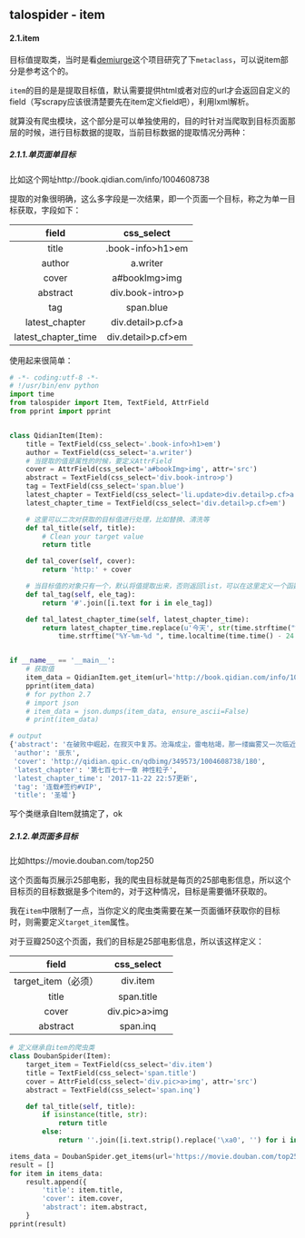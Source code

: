 ## talospider - item

#### 2.1.item

目标值提取类，当时是看[demiurge](https://github.com/matiasb/demiurge)这个项目研究了下`metaclass`，可以说item部分是参考这个的。

`item`的目的是是提取目标值，默认需要提供html或者对应的url才会返回自定义的field（写scrapy应该很清楚要先在item定义field吧），利用lxml解析。

就算没有爬虫模块，这个部分是可以单独使用的，目的时针对当爬取到目标页面那层的时候，进行目标数据的提取，当前目标数据的提取情况分两种：

##### 2.1.1.单页面单目标

比如这个网址http://book.qidian.com/info/1004608738

提取的对象很明确，这么多字段是一次结果，即一个页面一个目标，称之为单一目标获取，字段如下：

|        field        |     css_select     |
| :-----------------: | :----------------: |
|        title        |  .book-info>h1>em  |
|       author        |      a.writer      |
|        cover        |   a#bookImg>img    |
|      abstract       |  div.book-intro>p  |
|         tag         |     span.blue      |
|   latest_chapter    | div.detail>p.cf>a  |
| latest_chapter_time | div.detail>p.cf>em |

使用起来很简单：

```python
# -*- coding:utf-8 -*-
# !/usr/bin/env python
import time
from talospider import Item, TextField, AttrField
from pprint import pprint


class QidianItem(Item):
    title = TextField(css_select='.book-info>h1>em')
    author = TextField(css_select='a.writer')
    # 当提取的值是属性的时候，要定义AttrField
    cover = AttrField(css_select='a#bookImg>img', attr='src')
    abstract = TextField(css_select='div.book-intro>p')
    tag = TextField(css_select='span.blue')
    latest_chapter = TextField(css_select='li.update>div.detail>p.cf>a')
    latest_chapter_time = TextField(css_select='div.detail>p.cf>em')

    # 这里可以二次对获取的目标值进行处理，比如替换、清洗等
    def tal_title(self, title):
        # Clean your target value
        return title

    def tal_cover(self, cover):
        return 'http:' + cover

    # 当目标值的对象只有一个，默认将值提取出来，否则返回list，可以在这里定义一个函数进行循环提取
    def tal_tag(self, ele_tag):
        return '#'.join([i.text for i in ele_tag])

    def tal_latest_chapter_time(self, latest_chapter_time):
        return latest_chapter_time.replace(u'今天', str(time.strftime("%Y-%m-%d ", time.localtime()))).replace(u'昨日', str(
            time.strftime("%Y-%m-%d ", time.localtime(time.time() - 24 * 60 * 60))))


if __name__ == '__main__':
    # 获取值
    item_data = QidianItem.get_item(url='http://book.qidian.com/info/1004608738')
    pprint(item_data)
    # for python 2.7
    # import json
    # item_data = json.dumps(item_data, ensure_ascii=False)
    # print(item_data)

# output
{'abstract': '在破败中崛起，在寂灭中复苏。沧海成尘，雷电枯竭，那一缕幽雾又一次临近大地，世间的枷锁被打开了，一个全新的世界就此揭开神秘的一角……',
 'author': '辰东',
 'cover': 'http://qidian.qpic.cn/qdbimg/349573/1004608738/180',
 'latest_chapter': '第七百七十一章 神性粒子',
 'latest_chapter_time': '2017-11-22 22:57更新',
 'tag': '连载#签约#VIP',
 'title': '圣墟'}
```

写个类继承自Item就搞定了，ok

##### 2.1.2.单页面多目标

比如https://movie.douban.com/top250

这个页面每页展示25部电影，我的爬虫目标就是每页的25部电影信息，所以这个目标页的目标数据是多个item的，对于这种情况，目标是需要循环获取的。

我在`item`中限制了一点，当你定义的爬虫类需要在某一页面循环获取你的目标时，则需要定义`target_item`属性。

对于豆瓣250这个页面，我们的目标是25部电影信息，所以该这样定义：

|      field      |  css_select   |
| :-------------: | :-----------: |
| target_item（必须） |   div.item    |
|      title      |  span.title   |
|      cover      | div.pic>a>img |
|    abstract     |   span.inq    |



```python
# 定义继承自item的爬虫类
class DoubanSpider(Item):
    target_item = TextField(css_select='div.item')
    title = TextField(css_select='span.title')
    cover = AttrField(css_select='div.pic>a>img', attr='src')
    abstract = TextField(css_select='span.inq')

    def tal_title(self, title):
        if isinstance(title, str):
            return title
        else:
            return ''.join([i.text.strip().replace('\xa0', '') for i in title])

items_data = DoubanSpider.get_items(url='https://movie.douban.com/top250')
result = []
for item in items_data:
    result.append({
        'title': item.title,
        'cover': item.cover,
        'abstract': item.abstract,
    }
pprint(result)